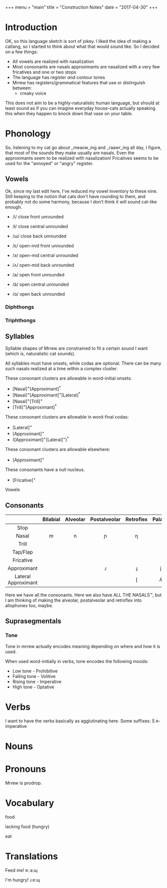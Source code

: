 +++
menu = "main"
title = "Construction Notes"
date = "2017-04-30"
+++

# Introduction

OK, so this language sketch is sort of jokey. I liked the idea of making a 
catlang, so I started to think about what that would sound like. So I decided
on a few things:

 - All vowels are realized with nasalization
 - Most consonants are nasals approximants are nasalized with a very few fricatives and one or two stops
 - The language has register _and_ contour tones 
 - Mrrew has registers/grammatical features that use or distinguish between:
   - creaky voice

This does not aim to be a highly-naturalistic human language, but should at least
sound as if you can imagine everyday house-cats actually speaking this when they
happen to knock down that vase on your table.

# Phonology

So, listening to my cat go about _meaow_inɡ and _raawr_ing all day, I figure, that most of the 
sounds they make usually are nasals. Even the approximants seem to be realized with nasalization!
Fricatives seems to be used for the "annoyed" or "angry" register. 

## Vowels

Ok, since my last edit here, I've reduced my vowel inventory to these nine. Still keeping to the
notion that cats don't have rounding to them, and probably not do some harmony, because I don't think
it will sound cat-like enough.

 - /i/ close front unrounded
 - /ɨ/ close central unrounded
 - /ɯ/ close back unrounded
 
 - /ɛ/ open-mid front unrounded
 - /ɜ/ open-mid central unrounded
 - /ʌ/ open-mid back unrounded
 
 - /a/ open front unrounded
 - /ä/ open central unrounded
 - /ɑ/ open back unrounded
 

### Diphthongs

### Triphthongs

## Syllables

Syllable shapes of Mrrew are constrained to fit a certain sound I want (which is, naturalistic cat sounds).

All syllables must have onsets, while codas are optional. There can be many such nasals realized at a time
within a complex cluster.

These consonant clusters are allowable in word-initial onsets:

 * [Nasal]<sup>+</sup>[Approximant]<sup>*</sup>
 * [Nasal]<sup>+</sup>[Approximant]<sup>+</sup>[Lateral]<sup>*</sup>
 * [Nasal]<sup>+</sup>[Trill]<sup>+</sup>
 * [Trill]<sup>+</sup>[Approximant]<sup>*</sup>
 
These consonant clusters are allowable in word-final codas:

 * [Lateral]<sup>+</sup>
 * [Approximant]<sup>+</sup>
 * ([Approximant]<sup>+</sup>[Lateral]<sup>+</sup>)<sup>*</sup>

These consonant clusters are allowable elsewhere:

 * [Approximant]<sup>+</sup>
 
These consonants have a null nucleus.
 * [Fricative]<sup>+</sup>
 
Vowels 

## Consonants

|                     | Bilabial | Alveolar | Postalveolar | Retroflex | Palatal | Velar | Uvular |
| :-----------------: | :------: | :------: | :----------: | :-------: | :-----: | :---: | :----: |
| Stop                |          |          |              |           |         |       | q      |
| Nasal               | m        | n        | ɲ            | ɳ         |         | ŋ     | ɴ      |
| Trill               |          |          |              |           |         |       | ʀ      |
| Tap/Flap            |          |          |              |           |         |       |        |
| Fricative           |          |          |              |           |         | x     |        |
| Approximant         |          |          | ɹ            | ɻ         | j       | ɰ     |        |
| Lateral Approximant |          |          |              | ɭ         | ʎ       | ʟ     |        |

Here we have all the consonants. Here we also have ALL THE NASALS™, but I am thinking of making the 
alveolar, postalveolar and retroflex into allophones too, maybe.

## Suprasegmentals

### Tone

Tone in mrrew actually encodes meaning depending on where and how it is used.

When used word-initially in verbs, tone encodes the following moods:
 - Low tone - Prohibitive 
 - Falling tone - Volitive
 - Rising tone - Imperative
 - High tone - Optative

# Verbs

I want to have the verbs basically as agglutinating here. Some suffixes:
S
ʀ- imperative
# Nouns

# Pronouns
Mrrew is prodrop. 

# Vocabulary

food

lackinɡ food (hungry)

eat

# Translations

Feed me!
ʀːːaːɰ 

I'm hungry!
ɹːeːɰ 
